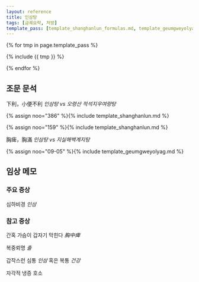 ```yaml
---
layout: reference
title: 인삼탕
tags: [금궤요략, 처방]
template_pass: [template_shanghanlun_formulas.md, template_geumgweyolyag_formulas.md, template_etc_formulas.md]
---
```


{% for tmp in page.template_pass %}

{% include {{ tmp }} %}

{% endfor %}

## 조문 문석

下利，小便不利 _인삼탕 vs 오령산_ _적석지우여량탕_

{% assign noo="386" %}{% include template_shanghanlun.md %}

{% assign noo="159" %}{% include template_shanghanlun.md %}

胸痺，胸滿 _인삼탕 vs 지실해백계지탕_

{% assign noo="09-05" %}{% include template_geumgweyolyag.md %}

## 임상 메모


### 주요 증상

심하비경 _인삼_

### 참고 증상

간혹 가슴이 갑자기 막힌다 _胸中痺_

복중뢰명 _출_

갑작스런 심통 _인삼_ 혹은 복통 _건강_

자각적 냉증 호소
